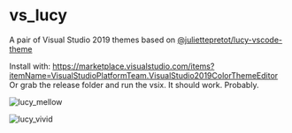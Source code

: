 # vs_lucy
A pair of Visual Studio 2019 themes based on [@juliettepretot/lucy-vscode-theme](https://github.com/juliettepretot/lucy-vscode-theme)

Install with: https://marketplace.visualstudio.com/items?itemName=VisualStudioPlatformTeam.VisualStudio2019ColorThemeEditor
Or grab the release folder and run the vsix. It should work. Probably.

![lucy_mellow](https://i.imgur.com/nMEPCuM.png)

![lucy_vivid](https://i.imgur.com/xktXvY7.png)
